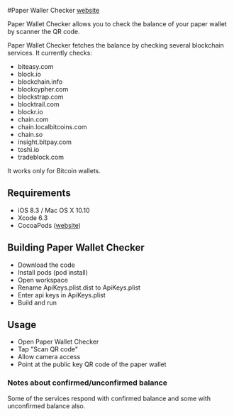 #Paper Waller Checker [website](http://paperwalletchecker.com/swiftyjson/)

Paper Wallet Checker allows you to check the balance of your paper wallet by scanner the QR code.

Paper Wallet Checker fetches the balance by checking several blockchain services. It currently checks:

- biteasy.com
- block.io
- blockchain.info
- blockcypher.com
- blockstrap.com
- blocktrail.com
- blockr.io
- chain.com
- chain.localbitcoins.com
- chain.so
- insight.bitpay.com
- toshi.io
- tradeblock.com 

It works only for Bitcoin wallets.

## Requirements

- iOS 8.3 / Mac OS X 10.10
- Xcode 6.3
- CocoaPods ([website](https://guides.cocoapods.org/using/getting-started.html))

## Building Paper Wallet Checker

- Download the code
- Install pods (pod install)
- Open workspace
- Rename ApiKeys.plist.dist to ApiKeys.plist
- Enter api keys in ApiKeys.plist
- Build and run

## Usage

- Open Paper Wallet Checker
- Tap "Scan QR code"
- Allow camera access
- Point at the public key QR code of the paper wallet

### Notes about confirmed/unconfirmed balance

Some of the services respond with confirmed balance and some with unconfirmed balance also.